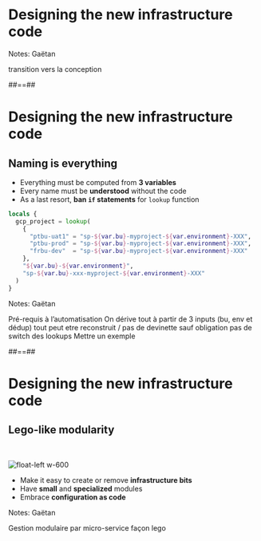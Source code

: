 
<!-- .slide: data-background="./assets/images/thisisengineering-raeng-WDCE0T4khsE-unsplash.jpg" class="transition" -->

# Designing the new infrastructure code

Notes: Gaëtan

transition vers la conception

##==##
<!-- .slide: class="with-code-bg-dark"  -->
# Designing the new infrastructure code
## Naming is everything

- Everything must be computed from **3 variables**
- Every name must be **understood** without the code
- As a last resort, **ban `if` statements** for `lookup` function

```terraform
locals {
  gcp_project = lookup(
    {
      "ptbu-uat1" = "sp-${var.bu}-myproject-${var.environment}-XXX",
      "ptbu-prod" = "sp-${var.bu}-myproject-${var.environment}-XXX",
      "frbu-dev"  = "sp-${var.bu}-myproject-${var.environment}-XXX"
    },
    "${var.bu}-${var.environment}",
    "sp-${var.bu}-xxx-myproject-${var.environment}-XXX"
  )
}
```
<!-- .element: style="color:white" -->

Notes: Gaëtan

Pré-requis à l’automatisation
On dérive tout à partir de 3 inputs (bu, env et dédup)
tout peut etre reconstruit / pas de devinette sauf obligation
pas de switch des lookups
Mettre un exemple

##==##

# Designing the new infrastructure code
## Lego-like modularity

<br/>

![float-left w-600](./assets/images/kelly-sikkema-Z9AU36chmQI-unsplash.jpg)

- Make it easy to create or remove **infrastructure bits**
- Have **small** and **specialized** modules
- Embrace **configuration as code**

Notes: Gaëtan

Gestion modulaire par micro-service façon lego
